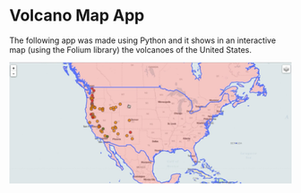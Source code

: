 # Volcano Map App

The following app was made using Python and it shows in an interactive map (using the Folium library) the volcanoes of the United States.

![GitHub Logo](https://github.com/rcideos/webMapApp/blob/master/volcano.jpg?raw=true)
